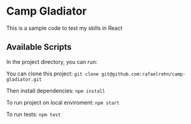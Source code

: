 # Camp Gladiator

This is a sample code to test my skills in React

## Available Scripts

In the project directory, you can run:

You can clone this project:
`git clone git@github.com:rafaelrehn/camp-gladiator.git`

Then install dependencies:
`npm install`

To run project on local enviroment:
`npm start`

To run tests:
`npm test`
